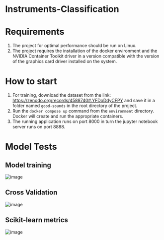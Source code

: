 # Instruments-Classification

# Requirements
1. The project for optimal performance should be run on Linux.
2. The project requires the installation of the docker environment and the NVIDIA Container Toolkit driver in a version compatible with the version of the graphics card driver installed on the system.

# How to start
1. For training, download the dataset from the link: https://zenodo.org/records/4588740#.YFDoDdyCFPY and save it in a folder named `good-sounds` in the root directory of the project.
2. Run the `docker compose up` command from the `environment` directory. Docker will create and run the appropriate containers.
3. The running application runs on port 8000 in turn the jupyter notebook server runs on port 8888.

# Model Tests
## Model training 
![image](https://github.com/user-attachments/assets/11cb1d1e-ffe4-4da6-a764-dda2b0d74918)
## Cross Validation
![image](https://github.com/user-attachments/assets/17c41f76-e7c6-4fcc-8ea8-e14afaf231c5)
## Scikit-learn metrics
![image](https://github.com/user-attachments/assets/10680304-3c0e-4d1f-925d-9ba190e79fc6)
